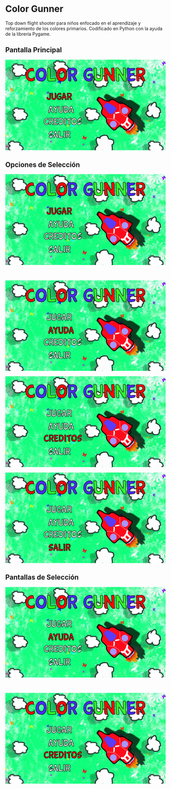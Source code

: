 # Color Gunner
Top down flight shooter para niños enfocado en el aprendizaje y reforzamiento de los colores primarios. Codificado en Python con la ayuda de la librería Pygame.

## Pantalla Principal
<p align="center"> 
<img src="https://github.com/jorgerodriguezm/color-gunner/blob/master/README_images/Pantalla%20Juego.png" alt="Pantalla Principal">
</p>

## Opciones de Selección 

<p align="center"> 
<img src="https://github.com/jorgerodriguezm/color-gunner/blob/master/README_images/Pantalla%20Juego.png" alt="Opciones de Selección - Juego">
</p>
</br>
<p align="center"> 
<img src="https://github.com/jorgerodriguezm/color-gunner/blob/master/README_images/Pantalla%20Ayuda.png" alt="Opciones de Selección - Ayuda">  
</br>
<p align="center"> 
<img src="https://github.com/jorgerodriguezm/color-gunner/blob/master/README_images/Pantalla%20Creditos.png" alt="Opciones de Selección - Créditos"> 
</br>
<p align="center"> 
<img src="https://github.com/jorgerodriguezm/color-gunner/blob/master/README_images/Pantalla%20Salir.png" alt="Opciones de Selección - Salir"> 
  
## Pantallas de Selección

<p align="center"> 
<img src="https://github.com/jorgerodriguezm/color-gunner/blob/master/README_images/Pantalla%20Ayuda.png" alt="Pantalla de Selección - Ayuda">
</p>
</br>
<p align="center"> 
<img src="https://github.com/jorgerodriguezm/color-gunner/blob/master/README_images/Pantalla%20Creditos.png" alt="Pantalla de Selección - Creditos">
</p>
